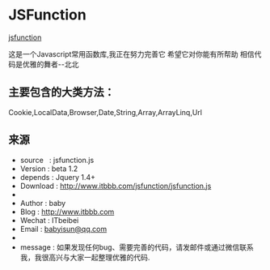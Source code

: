 # JSFunction
[jsfunction](http://www.itbbb.com/jsfunction/jsfunction.html)

这是一个Javascript常用函数库,我正在努力完善它
希望它对你能有所帮助
相信代码是优雅的舞者--北北

## 主要包含的大类方法：
Cookie,LocalData,Browser,Date,String,Array,ArrayLinq,Url

## 来源
 * source   : jsfunction.js
 * Version  : beta 1.2
 * depends  : Jquery 1.4+
 * Download : http://www.itbbb.com/jsfunction/jsfunction.js
 *
 * Author   : baby
 * Blog     : http://www.itbbb.com
 * Wechat   : ITbeibei
 * Email    : babyisun@qq.com
 *
 * message  : 如果发现任何bug、需要完善的代码，请发邮件或通过微信联系我，我很高兴与大家一起整理优雅的代码.

